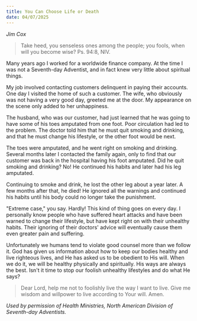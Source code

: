 ```yaml
---
title: You Can Choose Life or Death
date: 04/07/2025
---
```


_Jim Cox_

> <p></p>
> Take heed, you senseless ones among the people; you fools, when will you become wise? Ps. 94:8, NIV.

Many years ago I worked for a worldwide finance company. At the time I was not a Seventh-day Adventist, and in fact knew very little about spiritual things.

My job involved contacting customers delinquent in paying their accounts. One day I visited the home of such a customer. The wife, who obviously was not having a very good day, greeted me at the door. My appearance on the scene only added to her unhappiness.

The husband, who was our customer, had just learned that he was going to have some of his toes amputated from one foot. Poor circulation had led to the problem. The doctor told him that he must quit smoking and drinking, and that he must change his lifestyle, or the other foot would be next.

The toes were amputated, and he went right on smoking and drinking. Several months later I contacted the family again, only to find that our customer was back in the hospital having his foot amputated. Did he quit smoking and drinking? No! He continued his habits and later had his leg amputated.

Continuing to smoke and drink, he lost the other leg about a year later. A few months after that, he died! He ignored all the warnings and continued his habits until his body could no longer take the punishment.

"Extreme case," you say. Hardly! This kind of thing goes on every day. I personally know people who have suffered heart attacks and have been warned to change their lifestyle, but have kept right on with their unhealthy habits. Their ignoring of their doctors' advice will eventually cause them even greater pain and suffering.

Unfortunately we humans tend to violate good counsel more than we follow it. God has given us information about how to keep our bodies healthy and live righteous lives, and He has asked us to be obedient to His will. When we do it, we will be healthy physically and spiritually. His ways are always the best. Isn't it time to stop our foolish unhealthy lifestyles and do what He says?

> <callout></callout>
> Dear Lord, help me not to foolishly live the way I want to live. Give me wisdom and willpower to live according to Your will. Amen.

_Used by permission of Health Ministries, North American Division of Seventh-day Adventists._